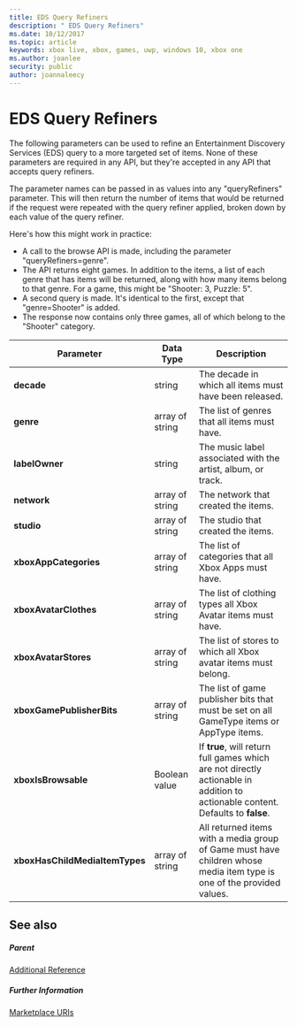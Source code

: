 ```yaml
---
title: EDS Query Refiners
description: " EDS Query Refiners"
ms.date: 10/12/2017
ms.topic: article
keywords: xbox live, xbox, games, uwp, windows 10, xbox one
ms.author: joanlee
security: public
author: joannaleecy
---
```


# EDS Query Refiners
 
<a id="ID4EO"></a>

  
 
The following parameters can be used to refine an Entertainment Discovery Services (EDS) query to a more targeted set of items. None of these parameters are required in any API, but they're accepted in any API that accepts query refiners.
 
The parameter names can be passed in as values into any "queryRefiners" parameter. This will then return the number of items that would be returned if the request were repeated with the query refiner applied, broken down by each value of the query refiner.
 
Here's how this might work in practice:
 
   * A call to the browse API is made, including the parameter "queryRefiners=genre".
   * The API returns eight games. In addition to the items, a list of each genre that has items will be returned, along with how many items belong to that genre. For a game, this might be "Shooter: 3, Puzzle: 5".
   * A second query is made. It's identical to the first, except that "genre=Shooter" is added.
   * The response now contains only three games, all of which belong to the "Shooter" category.
  
| Parameter| Data Type| Description| 
| --- | --- | --- | 
| <b>decade</b>| string| The decade in which all items must have been released.| 
| <b>genre</b>| array of string| The list of genres that all items must have.| 
| <b>labelOwner</b>| string| The music label associated with the artist, album, or track.| 
| <b>network</b>| array of string| The network that created the items.| 
| <b>studio</b>| array of string| The studio that created the items.| 
| <b>xboxAppCategories</b>| array of string| The list of categories that all Xbox Apps must have.| 
| <b>xboxAvatarClothes</b>| array of string| The list of clothing types all Xbox Avatar items must have.| 
| <b>xboxAvatarStores</b>| array of string| The list of stores to which all Xbox avatar items must belong.| 
| <b>xboxGamePublisherBits</b>| array of string| The list of game publisher bits that must be set on all GameType items or AppType items.| 
| <b>xboxIsBrowsable</b>| Boolean value| If <b>true</b>, will return full games which are not directly actionable in addition to actionable content. Defaults to <b>false</b>.| 
| <b>xboxHasChildMediaItemTypes</b>| array of string| All returned items with a media group of Game must have children whose media item type is one of the provided values.| 
  
<a id="ID4EEF"></a>

 
## See also
 
<a id="ID4EGF"></a>

 
##### Parent  

[Additional Reference](atoc-xboxlivews-reference-additional.md)

  
<a id="ID4ESF"></a>

 
##### Further Information 

[Marketplace URIs](../uri/marketplace/atoc-reference-marketplace.md)

   